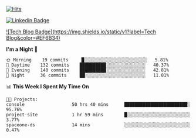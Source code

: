
[![Hits](https://hits.seeyoufarm.com/api/count/incr/badge.svg?url=https%3A%2F%2Fgithub.com%2FWANZARGEN&count_bg=%2346D1A7&title_bg=%23555555&icon=&icon_color=%23E7E7E7&title=hits&edge_flat=false)](https://hits.seeyoufarm.com)

[![Linkedin Badge](https://img.shields.io/badge/-LinkedIn-blue?style=flat-square&logo=Linkedin&logoColor=white&link=https://www.linkedin.com/in/wanjin-noh-424476171/)](https://www.linkedin.com/in/wanjin-noh-424476171/)

[![Tech Blog Badge](https://img.shields.io/static/v1?label=Tech Blog&color=#EF6B34)](http://wanzargen.tistory.com/)

<!--START_SECTION:waka-->
**I'm a Night 🦉** 

```text
🌞 Morning    19 commits     █░░░░░░░░░░░░░░░░░░░░░░░░   5.81% 
🌆 Daytime    132 commits    ██████████░░░░░░░░░░░░░░░   40.37% 
🌃 Evening    140 commits    ██████████░░░░░░░░░░░░░░░   42.81% 
🌙 Night      36 commits     ██░░░░░░░░░░░░░░░░░░░░░░░   11.01%

```


📊 **This Week I Spent My Time On** 

```text
🐱‍💻 Projects: 
console                  50 hrs 40 mins      ████████████████████████░   95.76% 
project-site             1 hr 59 mins        █░░░░░░░░░░░░░░░░░░░░░░░░   3.77% 
spaceone-ds              14 mins             ░░░░░░░░░░░░░░░░░░░░░░░░░   0.47%

```


<!--END_SECTION:waka-->
